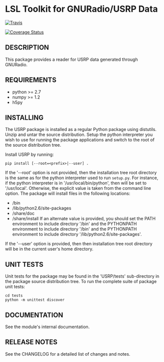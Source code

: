 LSL Toolkit for GNURadio/USRP Data
==================================

[![Travis](https://travis-ci.org/lwa-project/usrp.svg?branch=master)](https://travis-ci.org/lwa-project/ursp.svg?branch=master)

[![Coverage Status](https://coveralls.io/repos/github/lwa-project/usrp/badge.svg?branch=master)](https://coveralls.io/github/lwa-project/usrp?branch=master)

DESCRIPTION
-----------
This package provides a reader for USRP data generated through GNURadio.

REQUIREMENTS
------------
  * python >= 2.7
  * numpy >= 1.2
  * h5py

INSTALLING
----------
The USRP package is installed as a regular Python package using distutils.  
Unzip and untar the source distribution. Setup the python interpreter you 
wish to use for running the package applications and switch to the root of 
the source distribution tree.

Install USRP by running:
    
    pip install [--root=<prefix>|--user] .

If the '--root' option is not provided, then the installation 
tree root directory is the same as for the python interpreter used 
to run `setup.py`.  For instance, if the python interpreter is in
'/usr/local/bin/python', then <prefix> will be set to '/usr/local'.
Otherwise, the explicit <prefix> value is taken from the command line
option.  The package will install files in the following locations:
  * <prefix>/bin
  * <prefix>/lib/python2.6/site-packages
  * <prefix>/share/doc
  * <prefix>/share/install
If an alternate <prefix> value is provided, you should set the PATH
environment to include directory '<prefix>/bin' and the PYTHONPATH
environment to include directory '<prefix>/bin' and the PYTHONPATH
environment to include directory '<prefix>/lib/python2.6/site-packages'.

If the '--user' option is provided, then then installation tree root 
directory will be in the current user's home directory.

UNIT TESTS
----------
Unit tests for the package may be found in the 'USRP/tests' sub-directory in
the package source distribution tree.  To run the complete suite of package unit 
tests:

    cd tests
    python -m unittest discover

DOCUMENTATION
-------------
See the module's internal documentation.

RELEASE NOTES
-------------
See the CHANGELOG for a detailed list of changes and notes.
